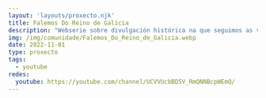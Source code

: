```yaml
---
layout: 'layouts/proxecto.njk'
title: Falemos Do Reino de Galicia
description: "Webserie sobre divulgación histórica na que seguimos as viaxes por Galicia de Carlos Lixó, Doutor en Historia e profesor da materia no ensino obrigatorio. Cun caderno de notas baixo o brazo e un millón de preguntas por respostar, Lixó visitará os diferentes escearios que algún dia foron chave na configuración do Reino. \nPor que se o Reino de Galiza é tan obvio as galegas e galegos sabemos tan pouco de el? A Historia a escribiron sempre os vencedores? Como se investiga a historia na contemporaneidade? \nPara responder estas cuestións, Lixó falará con expertos na materia que lle axudarán a discernir entre mito e feito, visitará restos arqueolóxicos e fondos documentais que avalan os diferentes campos de estudo. Facendo un percorrido que de seguro nos obrigará a que nos cuestionemos todo o que coñecemos sobre a historia medieval de Galicia. \nFalemos de Historia, falemos do Reino de Galicia. \n#FalemosdoReinodeGalicia \nProxecto financiado pola Area de Cultura da Deputación da Coruña. "
img: /img/comunidade/Falemos_Do_Reino_de_Galicia.webp
date: 2022-11-01
type: proxecto
tags:
  - youtube
redes:
  youtube: https://youtube.com/channel/UCVVUcbBD5V_RmQNNBcpWEmQ/
---
```

